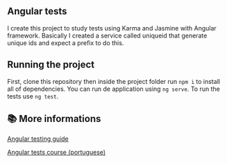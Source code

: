 ## Angular tests

I create this project to study tests using Karma and Jasmine with Angular framework. 
Basically I created a service called uniqueid that generate unique ids and expect a prefix to do this. 

## Running the project

First, clone this repository then inside the project folder run `npm i` to install all of dependencies.
You can run de application using `ng serve`.
To run the tests use `ng test`.
    
## 📚 More informations

[Angular testing guide](https://angular.io/guide/testing)

[Angular tests course (portuguese)](https://cursos.alura.com.br/course/angular-testes-automatizados-jasmin-karma/)
